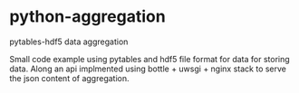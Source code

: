 python-aggregation
==================

pytables-hdf5 data aggregation

Small code example using pytables and hdf5 file format for data for storing data. Along an api implmented using bottle + uwsgi + nginx stack to serve the json content of aggregation.
